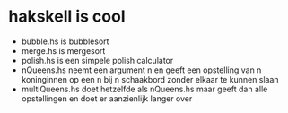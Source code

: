 # hakskell is cool
- bubble.hs is bubblesort
- merge.hs is mergesort
- polish.hs is een simpele polish calculator
- nQueens.hs neemt een argument n en geeft een opstelling van n koninginnen op een n bij n schaakbord zonder elkaar te kunnen slaan
- multiQueens.hs doet hetzelfde als nQueens.hs maar geeft dan alle opstellingen en doet er aanzienlijk langer over
